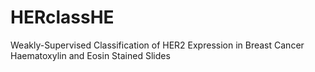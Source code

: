 # HERclassHE
Weakly-Supervised Classification of HER2 Expression in Breast Cancer Haematoxylin and Eosin Stained Slides
